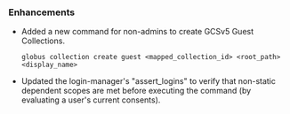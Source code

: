 
### Enhancements

* Added a new command for non-admins to create GCSv5 Guest Collections.

    ```
    globus collection create guest <mapped_collection_id> <root_path> <display_name>
    ```

* Updated the login-manager's "assert_logins" to verify that non-static dependent scopes
  are met before executing the command (by evaluating a user's current consents).
